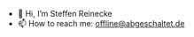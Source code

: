 - 👋 Hi, I’m Steffen Reinecke
- 📫 How to reach me: offline@abgeschaltet.de

<!---
roose242/roose242 is a ✨ special ✨ repository because its `README.md` (this file) appears on your GitHub profile.
You can click the Preview link to take a look at your changes.
--->
